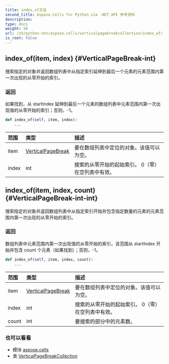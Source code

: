 ```yaml
---
title: index_of方法
second_title: Aspose.Cells for Python via .NET API 参考资料
description:
type: docs
weight: 50
url: /zh/python-net/aspose.cells/verticalpagebreakcollection/index_of/
is_root: false
---
```

##  index_of(item, index) {#VerticalPageBreak-int}
搜索指定的对象并返回数组列表中从指定索引延伸到最后一个元素的元素范围内第一次出现的从零开始的索引。


### 返回

如果找到，从 startIndex 延伸到最后一个元素的数组列表中元素范围内第一次出现值的从零开始的索引；否则，-1。


```python
def index_of(self, item, index):
    ...
```


|范围|类型|描述|
| :- | :- | :- |
| item | [VerticalPageBreak](/cells/zh/python-net/aspose.cells/verticalpagebreak) |要在数组列表中定位的对象。该值可以为空。|
| index | int |搜索的从零开始的起始索引。 0（零）在空列表中有效。|


##  index_of(item, index, count) {#VerticalPageBreak-int-int}
搜索指定的对象并返回数组列表中从指定索引开始并包含指定数量的元素的元素范围内第一次出现的从零开始的索引。


### 返回

数组列表中元素范围内第一次出现值的从零开始的索引，该范围从 startIndex 开始并包含 count 个元素（如果找到）；否则，-1。


```python
def index_of(self, item, index, count):
    ...
```


|范围|类型|描述|
| :- | :- | :- |
| item | [VerticalPageBreak](/cells/zh/python-net/aspose.cells/verticalpagebreak) |要在数组列表中定位的对象。该值可以为空。|
| index | int |搜索的从零开始的起始索引。 0（零）在空列表中有效。|
| count | int |要搜索的部分中的元素数。|



### 也可以看看
* 模块 [aspose.cells](../../)
* 类 [VerticalPageBreakCollection](/cells/zh/python-net/aspose.cells/verticalpagebreakcollection)
